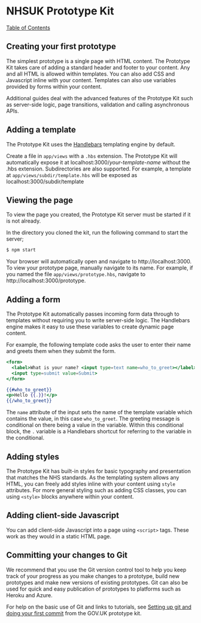 # NHSUK Prototype Kit
[Table of Contents](/docs/guides/index.md)

## Creating your first prototype
The simplest prototype is a single page with HTML content. The Prototype Kit takes care
of adding a standard header and footer to your content. Any and all HTML is
allowed within templates. You can also add CSS and Javascript inline with your
content. Templates can also use variables provided by forms within your content.

Additional guides deal with the advanced features of the Prototype Kit such as
server-side logic, page transitions, validation and calling asynchronous APIs.

## Adding a template
The Prototype Kit uses the [Handlebars](http://handlebarsjs.com/) templating engine by default.

Create a file in `app/views` with a `.hbs` extension. The Prototype Kit will automatically expose it at localhost:3000/_your-template-name_ without the .hbs extension. Subdirectories are also supported. For example, a template at `app/views/subdir/template.hbs` will be exposed as localhost:3000/subdir/template

## Viewing the page
To view the page you created, the Prototype Kit server must be started if it is not already.

In the directory you cloned the kit, run the following command to start the server;
```bash
$ npm start
```

Your browser will automatically open and navigate to http://localhost:3000. To
view your prototype page, manually navigate to its name. For example, if you named
the file `app/views/prototype.hbs`, navigate to http://localhost:3000/prototype.

## Adding a form

The Prototype Kit automatically passes incoming form data through to templates without requiring
you to write server-side logic. The Handlebars
engine makes it easy to use these variables to create dynamic page content.

For example, the following template code asks the user to enter their name and greets
them when they submit the form.

```handlebars
<form>
  <label>What is your name? <input type=text name=who_to_greet></label>
  <input type=submit value=Submit>
</form>

{{#who_to_greet}}
<p>Hello {{.}}!</p>
{{/who_to_greet}}
```

The `name` attribute of the input sets the name of the template variable which
contains the value, in this case `who_to_greet`. The greeting message is conditional
on there being a value in the variable. Within this conditional block, the `.`
variable is a Handlebars shortcut for referring to the variable in the conditional.

## Adding styles

The Prototype Kit has built-in styles for basic typography and presentation that matches the
NHS standards. As the templating system allows any HTML, you can freely add styles
inline with your content using `style` attributes. For more general styling such
as adding CSS classes, you can using `<style>` blocks anywhere within your content.

## Adding client-side Javascript

You can add client-side Javascript into a page using `<script>` tags. These work
as they would in a static HTML page.

## Committing your changes to Git

We recommend that you use the Git version control tool to help you keep track of
your progress as you make changes to a prototype, build new prototypes and make
new versions of existing prototypes. Git can also be used for quick and easy publication
of prototypes to platforms such as Heroku and Azure.

For help on the basic use of Git and links to tutorials, see [Setting up git and
doing your first commit](https://govuk-prototype-kit.herokuapp.com/docs/setting-up-git)
from the GOV.UK prototype kit.
